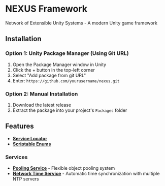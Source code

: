 # NEXUS Framework

Network of Extensible Unity Systems - A modern Unity game framework

## Installation

### Option 1: Unity Package Manager (Using Git URL)
1. Open the Package Manager window in Unity
2. Click the + button in the top-left corner
3. Select "Add package from git URL"
4. Enter: `https://github.com/yourusername/nexus.git`

### Option 2: Manual Installation
1. Download the latest release
2. Extract the package into your project's `Packages` folder

## Features
- **[Service Locator](Documentation%7E%2FServiceLocator.md)**
- **[Scriptable Enums](Documentation%7E%2FScriptableEnums.md)**

### Services
- **[Pooling Service](Documentation%7E%2FPoolingService.md)** - Flexible object pooling system
- **[Network Time Service](Documentation%7E%2FNetworkTimeService.md)** - Automatic time synchronization with multiple NTP servers